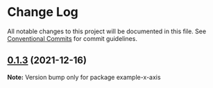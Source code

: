 # Change Log

All notable changes to this project will be documented in this file.
See [Conventional Commits](https://conventionalcommits.org) for commit guidelines.

## [0.1.3](https://github.com/DavidAmmeraal/react-move-hook/compare/v0.1.2...v0.1.3) (2021-12-16)

**Note:** Version bump only for package example-x-axis
